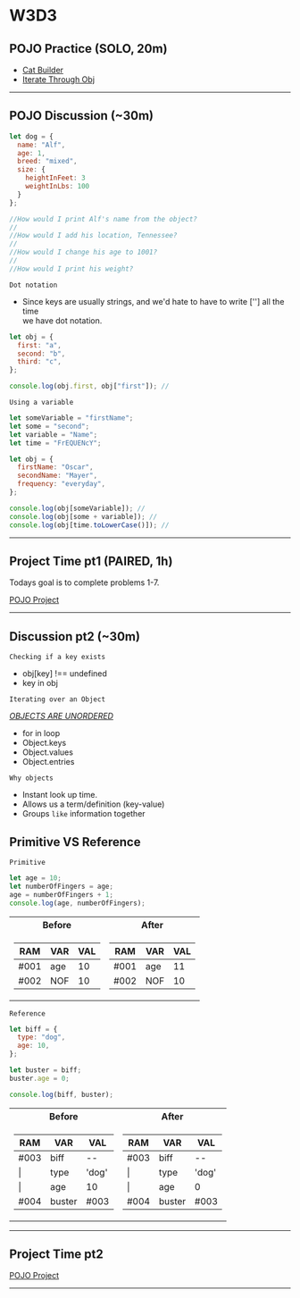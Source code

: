 # W3D3

## POJO Practice (SOLO, 20m)

- [Cat Builder]
- [Iterate Through Obj]

---

## POJO Discussion (~30m)

```js
let dog = {
  name: "Alf",
  age: 1,
  breed: "mixed",
  size: {
    heightInFeet: 3
    weightInLbs: 100
  }
};

//How would I print Alf's name from the object?
//
//How would I add his location, Tennessee?
//
//How would I change his age to 1001?
//
//How would I print his weight?
```

`Dot notation`

- Since keys are usually strings, and we'd hate to have to write [''] all the time\
  we have dot notation.

```js
let obj = {
  first: "a",
  second: "b",
  third: "c",
};

console.log(obj.first, obj["first"]); //
```

`Using a variable`

```js
let someVariable = "firstName";
let some = "second";
let variable = "Name";
let time = "FrEQUENcY";

let obj = {
  firstName: "Oscar",
  secondName: "Mayer",
  frequency: "everyday",
};

console.log(obj[someVariable]); //
console.log(obj[some + variable]); //
console.log(obj[time.toLowerCase()]); //
```

---

## Project Time pt1 (PAIRED, 1h)

Todays goal is to complete problems 1-7.

[POJO Project]

---

## Discussion pt2 (~30m)

`Checking if a key exists`

- obj[key] !== undefined
- key in obj

`Iterating over an Object`

[*OBJECTS ARE UNORDERED*]

- for in loop
- Object.keys
- Object.values
- Object.entries

`Why objects`

- Instant look up time.
- Allows us a term/definition (key-value)
- Groups `like` information together

## Primitive VS Reference

`Primitive`

```js
let age = 10;
let numberOfFingers = age;
age = numberOfFingers + 1;
console.log(age, numberOfFingers);
```

<table>
<tr><th>Before</th><th>After</th></tr>
<tr><td>

| RAM  | VAR | VAL |
| ---- | --- | --- |
| #001 | age | 10  |
| #002 | NOF | 10  |

</td><td>

| RAM  | VAR | VAL |
| ---- | --- | --- |
| #001 | age | 11  |
| #002 | NOF | 10  |

</td></tr> </table>

`Reference`

```js
let biff = {
  type: "dog",
  age: 10,
};

let buster = biff;
buster.age = 0;

console.log(biff, buster);
```

  <table>
<tr><th>Before</th><th>After</th></tr>
<tr><td>

| RAM  | VAR    | VAL   |
| ---- | ------ | ----- |
| #003 | biff   | --    |
| \|   | type   | 'dog' |
| \|   | age    | 10    |
| #004 | buster | #003  |

</td><td>

| RAM  | VAR    | VAL   |
| ---- | ------ | ----- |
| #003 | biff   | --    |
| \|   | type   | 'dog' |
| \|   | age    | 0     |
| #004 | buster | #003  |

</td></tr> </table>

---

## Project Time pt2

[POJO Project]

---

[cat builder]: https://open.appacademy.io/learn/js-py---pt-nov-2021-online/week-3---node--pair-programming--pojo--adv--arrays/cat-builder
[iterate through obj]: https://open.appacademy.io/learn/js-py---pt-nov-2021-online/week-3---node--pair-programming--pojo--adv--arrays/iterate-through-obj
[pojo project]: https://open.appacademy.io/learn/js-py---pt-nov-2021-online/week-3---node--pair-programming--pojo--adv--arrays/pojo-project-part-1
[*objects are unordered*]: https://2ality.com/2015/10/property-traversal-order-es6.html
